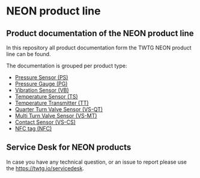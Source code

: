 # NEON product line
## Product documentation of the NEON product line

In this repository all product documentation form the TWTG NEON product line can be found. 

The documentation is grouped per product type:

- [Pressure Sensor (PS)](PS) 
- [Pressure Gauge (PG)](PG) 
- [Vibration Sensor (VB)](VB) 
- [Temperature Sensor (TS)](TS) 
- [Temperature Transmitter (TT)](TT) 
- [Quarter Turn Valve Sensor (VS-QT)](VS-QT) 
- [Multi Turn Valve Sensor (VS-MT)](VS-MT) 
- [Contact Sensor (VS-CS)](VS-CS) 
- [NFC tag (NFC)](NFC) 

## Service Desk for NEON products

In case you have any technical question, or an issue to report please use the https://twtg.io/servicedesk.

